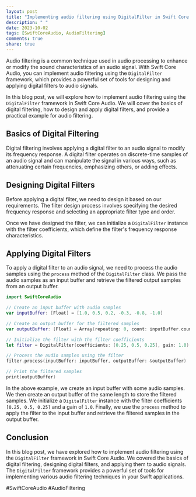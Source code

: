 ```yaml
---
layout: post
title: "Implementing audio filtering using DigitalFilter in Swift Core Audio"
description: " "
date: 2023-10-02
tags: [SwiftCoreAudio, AudioFiltering]
comments: true
share: true
---
```


Audio filtering is a common technique used in audio processing to enhance or modify the sound characteristics of an audio signal. With Swift Core Audio, you can implement audio filtering using the `DigitalFilter` framework, which provides a powerful set of tools for designing and applying digital filters to audio signals.

In this blog post, we will explore how to implement audio filtering using the `DigitalFilter` framework in Swift Core Audio. We will cover the basics of digital filtering, how to design and apply digital filters, and provide a practical example for audio filtering.

## Basics of Digital Filtering
Digital filtering involves applying a digital filter to an audio signal to modify its frequency response. A digital filter operates on discrete-time samples of an audio signal and can manipulate the signal in various ways, such as attenuating certain frequencies, emphasizing others, or adding effects.

## Designing Digital Filters
Before applying a digital filter, we need to design it based on our requirements. The filter design process involves specifying the desired frequency response and selecting an appropriate filter type and order.

Once we have designed the filter, we can initialize a `DigitalFilter` instance with the filter coefficients, which define the filter's frequency response characteristics.

## Applying Digital Filters
To apply a digital filter to an audio signal, we need to process the audio samples using the `process` method of the `DigitalFilter` class. We pass the audio samples as an input buffer and retrieve the filtered output samples from an output buffer.

```swift
import SwiftCoreAudio

// Create an input buffer with audio samples
var inputBuffer: [Float] = [1.0, 0.5, 0.2, -0.3, -0.8, -1.0]

// Create an output buffer for the filtered samples
var outputBuffer: [Float] = Array(repeating: 0, count: inputBuffer.count)

// Initialize the filter with the filter coefficients
let filter = DigitalFilter(coefficients: [0.25, 0.5, 0.25], gain: 1.0)

// Process the audio samples using the filter
filter.process(inputBuffer: inputBuffer, outputBuffer: &outputBuffer)

// Print the filtered samples
print(outputBuffer)
```

In the above example, we create an input buffer with some audio samples. We then create an output buffer of the same length to store the filtered samples. We initialize a `DigitalFilter` instance with the filter coefficients `[0.25, 0.5, 0.25]` and a gain of `1.0`. Finally, we use the `process` method to apply the filter to the input buffer and retrieve the filtered samples in the output buffer.

## Conclusion
In this blog post, we have explored how to implement audio filtering using the `DigitalFilter` framework in Swift Core Audio. We covered the basics of digital filtering, designing digital filters, and applying them to audio signals. The `DigitalFilter` framework provides a powerful set of tools for implementing various audio filtering techniques in your Swift applications.

#SwiftCoreAudio #AudioFiltering